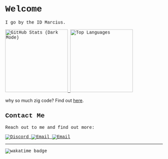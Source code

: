 <h1 align="left" style="font-family: 'Courier New', monospace">Welcome</h1>
<p align="left" style="font-family: 'Courier New', monospace">
  I go by the ID Marcius.
</p>


<p align="left" style="font-family: 'Courier New', monospace">
  <a href="https://github-readme-stats.vercel.app/api?username=coding-agent&show_icons=true&theme=midnight-purple&rank_icon=percentile">
    <img height="200" src="https://github-readme-stats.vercel.app/api?username=coding-agent&show_icons=true&theme=midnight-purple&rank_icon=rank" alt="GitHub Stats (Dark Mode)" />
  </a>
  <a href="https://github-readme-stats.vercel.app/api/top-langs?username=coding-agent&theme=midnight-purple&layout=compact&langs_count=5">
    <img height="200" src="https://github-readme-stats.vercel.app/api/top-langs?username=coding-agent&theme=midnight-purple&layout=donut&langs_count=3" alt="Top Languages" />
  </a>
</p>

<p align="left"> 
why so much zig code? Find out <a href="https://ziglang.org/learn/why_zig_rust_d_cpp/">here</a>.
</p>

<h2 align="left" style="font-family: 'Courier New', monospace">Contact Me</h2>
<p align="left" style="font-family: 'Courier New', monospace">
  Reach out to me and find out more:
</p>
<p align="left" style="font-family: 'Courier New', monospace">
  <a href="https://discordapp.com/users/830431949671104582">
    <img src="https://img.shields.io/badge/-Discord-7289DA?style=flat&labelColor=7289DA&logo=discord&logoColor=white" alt="Discord" />
  </a>
  <a href="mailto:mcmrcs@pm.me">
    <img src="https://img.shields.io/badge/-Email-6600cc?style=flat&labelColor=6600cc&logo=#EA4335&logoColor=white" alt="Email" />
  </a>
  <a href="coding-agent.me">
    <img src="https://img.shields.io/badge/-Website-F7A41D?style=flat&logo=About.me&logoColor=white" alt="Email" />
  </a>
  
</p>

<hr>

<p align="left" style="font-family: 'Courier New', monospace">
  <img src="https://wakatime.com/badge/user/17600fb4-ba26-444d-8050-4bd57d232412.svg" alt="wakatime badge" />
</p>


